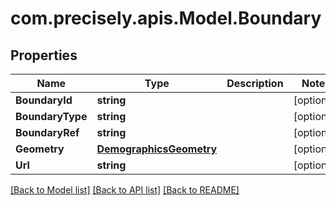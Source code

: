 
# com.precisely.apis.Model.Boundary

## Properties

Name | Type | Description | Notes
------------ | ------------- | ------------- | -------------
**BoundaryId** | **string** |  | [optional] 
**BoundaryType** | **string** |  | [optional] 
**BoundaryRef** | **string** |  | [optional] 
**Geometry** | [**DemographicsGeometry**](DemographicsGeometry.md) |  | [optional] 
**Url** | **string** |  | [optional] 

[[Back to Model list]](../README.md#documentation-for-models)
[[Back to API list]](../README.md#documentation-for-api-endpoints)
[[Back to README]](../README.md)

